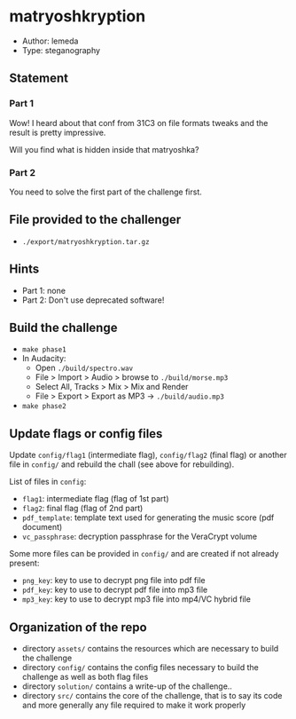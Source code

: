 # matryoshkryption
* Author: lemeda
* Type: steganography

## Statement

### Part 1
Wow! I heard about that conf from 31C3 on file formats tweaks and the result is pretty impressive.

Will you find what is hidden inside that matryoshka?


### Part 2
You need to solve the first part of the challenge first.


## File provided to the challenger
* `./export/matryoshkryption.tar.gz`

## Hints
* Part 1: none
* Part 2: Don't use deprecated software!

## Build the challenge
* `make phase1`
* In Audacity:
    * Open `./build/spectro.wav`
    * File > Import > Audio > browse to `./build/morse.mp3`
    * Select All, Tracks > Mix > Mix and Render
    * File > Export > Export as MP3 → `./build/audio.mp3`
* `make phase2`

## Update flags or config files
Update `config/flag1` (intermediate flag), `config/flag2` (final flag) or another file in `config/` and rebuild the chall (see above for rebuilding).

List of files in `config`:
* `flag1`: intermediate flag (flag of 1st part)
* `flag2`: final flag (flag of 2nd part)
* `pdf_template`: template text used for generating the music score (pdf document)
* `vc_passphrase`: decryption passphrase for the VeraCrypt volume

Some more files can be provided in `config/` and are created if not already present:
* `png_key`: key to use to decrypt png file into pdf file
* `pdf_key`: key to use to decrypt pdf file into mp3 file
* `mp3_key`: key to use to decrypt mp3 file into mp4/VC hybrid file


## Organization of the repo

* directory `assets/` contains the resources which are necessary to build the
    challenge
* directory `config/` contains the config files necessary to build the challenge
    as well as both flag files
* directory `solution/` contains a write-up of the challenge..
* directory `src/` contains the core of the challenge, that is to say its
    code and more generally any file required to make it work properly
